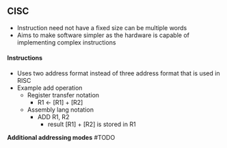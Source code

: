 ## **CISC**
- Instruction need not have a fixed size can be multiple words
- Aims to make software simpler as the hardware is capable of implementing complex instructions

#### Instructions
- Uses two address format instead of three address format that is used in RISC
- Example add operation
	- Register transfer notation
		- R1 <- \[R1] + \[R2]
	- Assembly lang notation
		- ADD R1, R2
			- result \[R1] + \[R2] is stored in R1

**Additional addressing modes** #TODO 